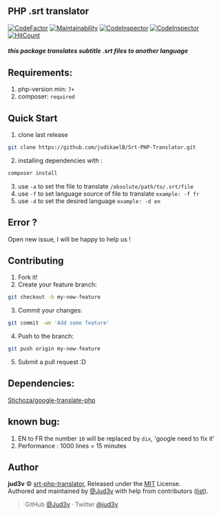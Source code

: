 ## PHP .srt translator
[![CodeFactor](https://www.codefactor.io/repository/github/jud3v/srt-php-translator/badge)](https://www.codefactor.io/repository/github/jud3v/srt-php-translator)
[![Maintainability](https://api.codeclimate.com/v1/badges/3ba6203abe5fe65834ed/maintainability)](https://codeclimate.com/github/jud3v/Srt-PHP-Translator/maintainability)
[![CodeInspector](https://www.code-inspector.com/project/11162/score/svg)](https://www.code-inspector.com/project/11162/score/svg)
[![CodeInspector](https://www.code-inspector.com/project/11162/status/svg)](https://www.code-inspector.com/project/11162/status/svg)
[![HitCount](http://hits.dwyl.com/jud3v/https://githubcom/jud3v/Srt-PHP-Translator.svg)](http://hits.dwyl.com/jud3v/https://githubcom/jud3v/Srt-PHP-Translator)

##### this package translates subtitle .srt files to another language

## Requirements:
1. php-version min: `7+`
2. composer: `required`

## Quick Start 
1. clone last release 
```bash 
git clone https://github.com/judikaelB/Srt-PHP-Translator.git
```
2. installing dependencies with : 
```bash 
composer install
```
3. use ```-a``` to set the file to translate ```/absolute/path/to/.srt/file ```
4. use ```-f``` to set language source of file to translate  ```example: -f fr```
5. use ```-d``` to set the desired language ```example: -d en```

## Error ?
Open new issue, I will be happy to help us !

## Contributing

1. Fork it!
2. Create your feature branch: 
```bash
git checkout -b my-new-feature
```
3. Commit your changes: 
```bash 
git commit -am 'Add some feature'
```
4. Push to the branch: 
```bash 
git push origin my-new-feature
```
5. Submit a pull request :D

## Dependencies:
[Stichoza/google-translate-php ](https://github.com/Stichoza/google-translate-php)  

## known bug:
1. EN to FR the number `10` will be replaced by `dix`, 'google need to fix it'
2. Performance : 1000 lines = 15 minutes

## Author
**jud3v** © [srt-php-translator](https://github.com/jud3v), Released under the [MIT](https://github.com/jud3v/Srt-PHP-Translator/blob/master/LICENSE) License.<br>
Authored and maintained by [@Jud3v](https://github.com/jud3v) with help from contributors ([list](https://github.com/jud3v/Srt-PHP-Translator/graphs/contributors)).

> GitHub [@Jud3v](https://github.com/jud3v) · Twitter [@jud3v](https://twitter.com/amjud3v)